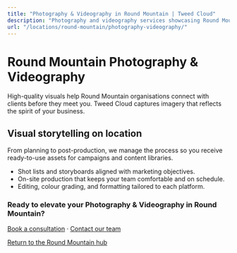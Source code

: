 ```yaml
---
title: "Photography & Videography in Round Mountain | Tweed Cloud"
description: "Photography and videography services showcasing Round Mountain teams, products, and places."
url: "/locations/round-mountain/photography-videography/"
---
```


# Round Mountain Photography & Videography

High-quality visuals help Round Mountain organisations connect with clients before they meet you. Tweed Cloud captures imagery that reflects the spirit of your business.

## Visual storytelling on location

From planning to post-production, we manage the process so you receive ready-to-use assets for campaigns and content libraries.

- Shot lists and storyboards aligned with marketing objectives.
- On-site production that keeps your team comfortable and on schedule.
- Editing, colour grading, and formatting tailored to each platform.

### Ready to elevate your Photography & Videography in Round Mountain?

[Book a consultation](/consultation/) · [Contact our team](/contact/)

[Return to the Round Mountain hub](/locations/round-mountain/)

